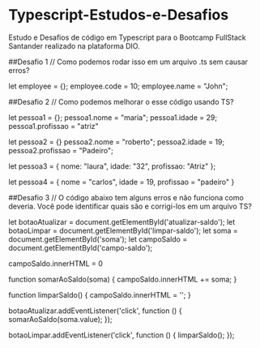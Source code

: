 # Typescript-Estudos-e-Desafios
Estudo e Desafios de código em Typescript para o Bootcamp FullStack Santander realizado na plataforma DIO. 


##Desafio 1
// Como podemos rodar isso em um arquivo .ts sem causar erros?

let employee = {}; employee.code = 10; employee.name = "John";

##Desafio 2
// Como podemos melhorar o esse código usando TS?

let pessoa1 = {}; pessoa1.nome = "maria"; pessoa1.idade = 29; pessoa1.profissao = "atriz"

let pessoa2 = {} pessoa2.nome = "roberto"; pessoa2.idade = 19; pessoa2.profissao = "Padeiro";

let pessoa3 = { nome: "laura", idade: "32", profissao: "Atriz" };

let pessoa4 = { nome = "carlos", idade = 19, profissao = "padeiro" }

##Desafio 3
// O código abaixo tem alguns erros e não funciona como deveria. Você pode identificar quais são e corrigi-los em um arquivo TS?

let botaoAtualizar = document.getElementById('atualizar-saldo'); let botaoLimpar = document.getElementById('limpar-saldo'); let soma = document.getElementById('soma'); let campoSaldo = document.getElementById('campo-saldo');

campoSaldo.innerHTML = 0

function somarAoSaldo(soma) { campoSaldo.innerHTML += soma; }

function limparSaldo() { campoSaldo.innerHTML = ''; }

botaoAtualizar.addEventListener('click', function () { somarAoSaldo(soma.value); });

botaoLimpar.addEventListener('click', function () { limparSaldo(); });
